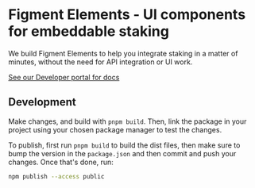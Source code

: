 # Figment Elements - UI components for embeddable staking

We build Figment Elements to help you integrate staking in a matter of minutes, without the need for API integration or UI work.

[See our Developer portal for docs](https://docs.figment.io/docs/elements)

## Development

Make changes, and build with `pnpm build`. Then, link the package in your project using your chosen package manager to test the changes.

To publish, first run `pnpm build` to build the dist files, then make sure to bump the version in the `package.json` and then commit and push your changes. Once that's done, run:

```bash
npm publish --access public
```
